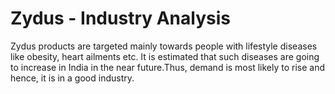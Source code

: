 # Zydus - Industry Analysis

Zydus products are targeted mainly towards people with lifestyle diseases like obesity, heart ailments etc. It is estimated that such diseases are going to increase in India in the near future.Thus, demand is most likely to rise and hence, it is in a good industry.
